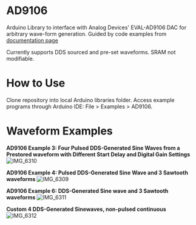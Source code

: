# AD9106
Arduino Library to interface with Analog Devices' EVAL-AD9106 DAC for arbitrary wave-form generation. Guided by code examples from [documentation page](https://www.analog.com/en/resources/evaluation-hardware-and-software/evaluation-boards-kits/EVAL-AD9106.html#eb-documentation)

Currently supports DDS sourced and pre-set waveforms. SRAM not modifiable.

# How to Use 
Clone repository into local Arduino libraries folder. Access example programs through Arduino IDE: File > Examples > AD9106. 

# Waveform Examples 
**AD9106 Example 3: Four Pulsed DDS-Generated Sine Waves
from a Prestored waveform with Different Start Delay and Digital Gain
Settings**
![IMG_6310](https://github.com/user-attachments/assets/ff640963-ceb4-40b4-b69c-34728a19b73c)

**AD9106 Example 4: Pulsed DDS-Generated Sine Wave and 3
Sawtooth waveforms**
![IMG_6309](https://github.com/user-attachments/assets/4854cea1-49a0-4dbb-9ef2-f94d0bc1b0e7)

**AD9106 Example 6: DDS-Generated Sine wave and 3
Sawtooth waveforms**
![IMG_6311](https://github.com/user-attachments/assets/ea3cff74-81ed-4577-90d5-b799315ee55c)

**Custom 4 DDS-Generated Sinewaves, non-pulsed continuous**
![IMG_6312](https://github.com/user-attachments/assets/c49d8b07-bfbc-4fad-b47e-45705cdc63ce)
